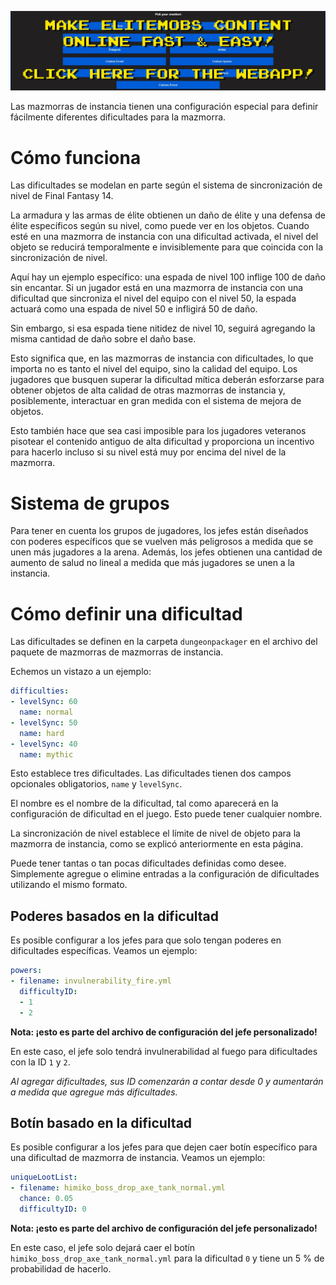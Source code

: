 [![webapp_banner.jpg](../../../img/wiki/webapp_banner.jpg)](https://magmaguy.com/webapp/webapp.html)

Las mazmorras de instancia tienen una configuración especial para definir fácilmente diferentes dificultades para la mazmorra.

# Cómo funciona

Las dificultades se modelan en parte según el sistema de sincronización de nivel de Final Fantasy 14.

La armadura y las armas de élite obtienen un daño de élite y una defensa de élite específicos según su nivel, como puede ver en los objetos. Cuando esté en una mazmorra de instancia con una dificultad activada, el nivel del objeto se reducirá temporalmente e invisiblemente para que coincida con la sincronización de nivel.

Aquí hay un ejemplo específico: una espada de nivel 100 inflige 100 de daño sin encantar. Si un jugador está en una mazmorra de instancia con una dificultad que sincroniza el nivel del equipo con el nivel 50, la espada actuará como una espada de nivel 50 e infligirá 50 de daño.

Sin embargo, si esa espada tiene nitidez de nivel 10, seguirá agregando la misma cantidad de daño sobre el daño base.

Esto significa que, en las mazmorras de instancia con dificultades, lo que importa no es tanto el nivel del equipo, sino la calidad del equipo. Los jugadores que busquen superar la dificultad mítica deberán esforzarse para obtener objetos de alta calidad de otras mazmorras de instancia y, posiblemente, interactuar en gran medida con el sistema de mejora de objetos.

Esto también hace que sea casi imposible para los jugadores veteranos pisotear el contenido antiguo de alta dificultad y proporciona un incentivo para hacerlo incluso si su nivel está muy por encima del nivel de la mazmorra.

# Sistema de grupos

Para tener en cuenta los grupos de jugadores, los jefes están diseñados con poderes específicos que se vuelven más peligrosos a medida que se unen más jugadores a la arena. Además, los jefes obtienen una cantidad de aumento de salud no lineal a medida que más jugadores se unen a la instancia.

# Cómo definir una dificultad

Las dificultades se definen en la carpeta `dungeonpackager` en el archivo del paquete de mazmorras de mazmorras de instancia.

Echemos un vistazo a un ejemplo:

```yml
difficulties:
- levelSync: 60
  name: normal
- levelSync: 50
  name: hard
- levelSync: 40
  name: mythic
```

Esto establece tres dificultades. Las dificultades tienen dos campos opcionales obligatorios, `name` y `levelSync`.

El nombre es el nombre de la dificultad, tal como aparecerá en la configuración de dificultad en el juego. Esto puede tener cualquier nombre.

La sincronización de nivel establece el límite de nivel de objeto para la mazmorra de instancia, como se explicó anteriormente en esta página.

Puede tener tantas o tan pocas dificultades definidas como desee. Simplemente agregue o elimine entradas a la configuración de dificultades utilizando el mismo formato.

## Poderes basados en la dificultad

Es posible configurar a los jefes para que solo tengan poderes en dificultades específicas. Veamos un ejemplo:

```yml
powers:
- filename: invulnerability_fire.yml
  difficultyID:
  - 1
  - 2
```

**Nota: ¡esto es parte del archivo de configuración del jefe personalizado!**

En este caso, el jefe solo tendrá invulnerabilidad al fuego para dificultades con la ID `1` y `2`.

*Al agregar dificultades, sus ID comenzarán a contar desde 0 y aumentarán a medida que agregue más dificultades.*

## Botín basado en la dificultad

Es posible configurar a los jefes para que dejen caer botín específico para una dificultad de mazmorra de instancia. Veamos un ejemplo:

```yml
uniqueLootList:
- filename: himiko_boss_drop_axe_tank_normal.yml
  chance: 0.05
  difficultyID: 0
```

**Nota: ¡esto es parte del archivo de configuración del jefe personalizado!**

En este caso, el jefe solo dejará caer el botín `himiko_boss_drop_axe_tank_normal.yml` para la dificultad `0` y tiene un 5 % de probabilidad de hacerlo.
